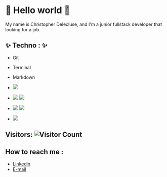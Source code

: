 # 🌱 Hello world 🌱

My name is Christopher Delecluse, and I'm a junior fullstack developer that looking for a job.

## ✨ Techno : ✨

- Git
- Terminal
- Markdown


- <img src="https://img.shields.io/badge/-HTLM-green">
- <img src="https://img.shields.io/badge/-CSS-red"> <img src="https://img.shields.io/badge/-Sass-pink">
- <img src="https://img.shields.io/badge/-Javascript-yellow"> <img src="https://img.shields.io/badge/-React-blue">
- <img src="https://img.shields.io/badge/-PHP-blueviolet">

## Visitors: ![Visitor Count](https://profile-counter.glitch.me/chris-delecluse/count.svg)

## How to reach me : 

- [Linkedin](https://www.linkedin.com/in/christopher-delecluse/)
- [E-mail](mailto:christopherdeleclusepro@gmail.com)

